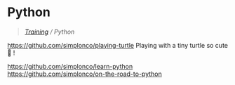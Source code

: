 # Python

>_[Training](https://github.com/simplonco/training) / Python_

https://github.com/simplonco/playing-turtle
Playing with a tiny turtle so cute :turtle: ! 

https://github.com/simplonco/learn-python
https://github.com/simplonco/on-the-road-to-python
